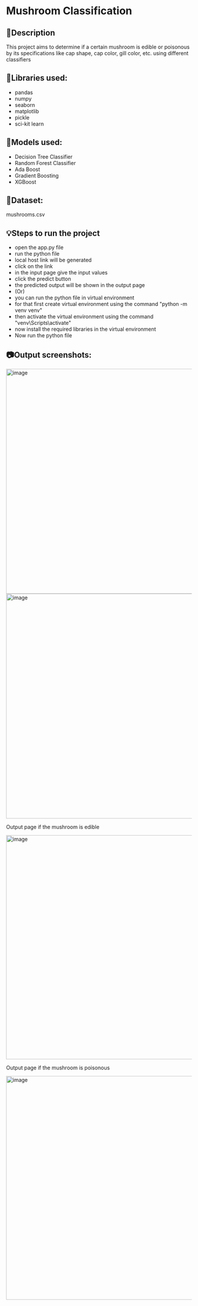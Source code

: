 
# Mushroom Classification

## 📝Description

This project aims to determine if a certain mushroom is edible or poisonous by its specifications like cap shape, cap color, gill color, etc. using different classifiers

## 🚀Libraries used:
* pandas 
* numpy
* seaborn
* matplotlib
* pickle
* sci-kit learn

## 🎯Models used:
* Decision Tree Classifier
* Random Forest Classifier
* Ada Boost
* Gradient Boosting
* XGBoost


## 📜Dataset:
mushrooms.csv

## 💡Steps to run the project
* open the app.py file
* run the python file
* local host link will be generated
* click on the link
* in the input page give the input values
* click the predict button
* the predicted output will be shown in the output page
* (Or) 
* you can run the python file in virtual environment
* for that first create virtual environment using the command "python -m venv venv"
* then activate the virtual environment using the command "venv\Scripts\activate"
* now install the required libraries in the virtual environment
* Now run the python file

## 📷Output screenshots:
<img width="608" alt="image" src="https://drive.google.com/file/d/1aF1dMaftvcfFKQ4jeKOlYd1v-S2SEs3i/view?usp=sharing">
<img width="608" alt="image" src="https://drive.google.com/file/d/1UMJEUq_KT8SMYbh90jr9MhUzzJ6EHF5o/view?usp=sharing">

Output page if the mushroom is edible

<img width="606" alt="image" src="https://drive.google.com/file/d/1UMJEUq_KT8SMYbh90jr9MhUzzJ6EHF5o/view?usp=sharing">

Output page if the mushroom is poisonous

<img width="605" alt="image" src="https://drive.google.com/file/d/1UMJEUq_KT8SMYbh90jr9MhUzzJ6EHF5o/view?usp=sharing">






